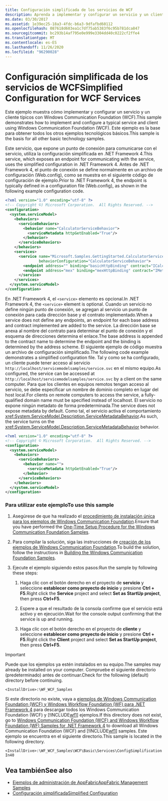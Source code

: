 ```yaml
---
title: Configuración simplificada de los servicios de WCF
description: Aprenda a implementar y configurar un servicio y un cliente típicos con WCF. El servicio se comunica con un punto de conexión especificado en un archivo de configuración.
ms.date: 03/30/2017
ms.assetid: 1e39ec25-18a3-4fdc-b6a3-9dfafbd60112
ms.openlocfilehash: 087618d603ea1c7df75ab5383f6c95b781dca847
ms.sourcegitcommit: bc293b14af795e0e999e3304dd40c0222cf2ffe4
ms.translationtype: MT
ms.contentlocale: es-ES
ms.lasthandoff: 11/26/2020
ms.locfileid: "96290028"
---
```

# <a name="simplified-configuration-for-wcf-services"></a><span data-ttu-id="4c0c3-104">Configuración simplificada de los servicios de WCF</span><span class="sxs-lookup"><span data-stu-id="4c0c3-104">Simplified Configuration for WCF Services</span></span>

<span data-ttu-id="4c0c3-105">Este ejemplo muestra cómo implementar y configurar un servicio y un cliente típicos con Windows Communication Foundation (WCF).</span><span class="sxs-lookup"><span data-stu-id="4c0c3-105">This sample demonstrates how to implement and configure a typical service and client using Windows Communication Foundation (WCF).</span></span> <span data-ttu-id="4c0c3-106">Este ejemplo es la base para obtener todos los otros ejemplos tecnológicos básicos.</span><span class="sxs-lookup"><span data-stu-id="4c0c3-106">This sample is the basis for all other basic technology samples.</span></span>  
  
 <span data-ttu-id="4c0c3-107">Este servicio, que expone un punto de conexión para comunicarse con el servicio, utiliza la configuración simplificada en .NET Framework 4.</span><span class="sxs-lookup"><span data-stu-id="4c0c3-107">This service, which exposes an endpoint for communicating with the service, uses the simplified configuration in .NET Framework 4.</span></span> <span data-ttu-id="4c0c3-108">Antes de .NET Framework 4, el punto de conexión se define normalmente en un archivo de configuración (Web.config), como se muestra en el siguiente código de configuración de ejemplo.</span><span class="sxs-lookup"><span data-stu-id="4c0c3-108">Prior to .NET Framework 4, the endpoint is typically defined in a configuration file (Web.config), as shown in the following example configuration code.</span></span>  
  
```xml  
<?xml version="1.0" encoding="utf-8" ?>  
<!-- Copyright ©) Microsoft Corporation.  All Rights Reserved. -->  
<configuration>  
  <system.serviceModel>  
    <behaviors>  
      <serviceBehaviors>  
        <behavior name="CalculatorServiceBehavior">  
          <serviceMetadata httpGetEnabled="True"/>  
        </behavior>  
      </serviceBehaviors>  
    </behaviors>  
    <services>  
      <service name="Microsoft.Samples.GettingStarted.CalculatorService"  
               behaviorConfiguration="CalculatorServiceBehavior">  
        <endpoint address="" binding="basicHttpBinding" contract="ICalculator"/>  
        <endpoint address="mex" binding="mexHttpBinding" contract="IMetadataExchange"/>  
      </service>  
    </services>  
  </system.serviceModel>  
</configuration>  
```  
  
 <span data-ttu-id="4c0c3-109">En .NET Framework 4, el `<service>` elemento es opcional.</span><span class="sxs-lookup"><span data-stu-id="4c0c3-109">In .NET Framework 4, the `<service>` element is optional.</span></span> <span data-ttu-id="4c0c3-110">Cuando un servicio no define ningún punto de conexión, se agregan al servicio un punto de conexión para cada dirección base y el contrato implementado.</span><span class="sxs-lookup"><span data-stu-id="4c0c3-110">When a service does not define any endpoints, an endpoint for each base address and contract implemented are added to the service.</span></span> <span data-ttu-id="4c0c3-111">La dirección base se anexa al nombre del contrato para determinar el punto de conexión y el esquema de direcciones determina el enlace.</span><span class="sxs-lookup"><span data-stu-id="4c0c3-111">The base address is appended to the contract name to determine the endpoint and the binding is determined by the address scheme.</span></span> <span data-ttu-id="4c0c3-112">El siguiente ejemplo de código muestra un archivo de configuración simplificado.</span><span class="sxs-lookup"><span data-stu-id="4c0c3-112">The following code example demonstrates a simplified configuration file.</span></span> <span data-ttu-id="4c0c3-113">Tal y como se ha configurado, un cliente puede tener acceso al servicio `http://localhost/servicemodelsamples/service.svc` en el mismo equipo.</span><span class="sxs-lookup"><span data-stu-id="4c0c3-113">As configured, the service can be accessed at `http://localhost/servicemodelsamples/service.svc` by a client on the same computer.</span></span> <span data-ttu-id="4c0c3-114">Para que los clientes en equipos remotos tengan acceso al servicio, se debe especificar un nombre de dominio completo en lugar del host local.</span><span class="sxs-lookup"><span data-stu-id="4c0c3-114">For clients on remote computers to access the service, a fully-qualified domain name must be specified instead of localhost.</span></span> <span data-ttu-id="4c0c3-115">El servicio no expone ningún metadato de forma predeterminada.</span><span class="sxs-lookup"><span data-stu-id="4c0c3-115">The service does not expose metadata by default.</span></span> <span data-ttu-id="4c0c3-116">Como tal, el servicio activa el comportamiento <xref:System.ServiceModel.Description.ServiceMetadataBehavior>.</span><span class="sxs-lookup"><span data-stu-id="4c0c3-116">As such, the service turns on the <xref:System.ServiceModel.Description.ServiceMetadataBehavior> behavior.</span></span>  
  
```xml  
<?xml version="1.0" encoding="utf-8" ?>  
<!-- Copyright © Microsoft Corporation.  All Rights Reserved. -->  
<configuration>  
  <system.serviceModel>  
    <behaviors>  
      <serviceBehaviors>  
        <behavior name="">  
          <serviceMetadata httpGetEnabled="True"/>  
        </behavior>  
      </serviceBehaviors>  
    </behaviors>  
  </system.serviceModel>  
</configuration>  
```  
  
### <a name="to-use-this-sample"></a><span data-ttu-id="4c0c3-117">Para utilizar este ejemplo</span><span class="sxs-lookup"><span data-stu-id="4c0c3-117">To use this sample</span></span>  
  
1. <span data-ttu-id="4c0c3-118">Asegúrese de que ha realizado el [procedimiento de instalación única para los ejemplos de Windows Communication Foundation](one-time-setup-procedure-for-the-wcf-samples.md).</span><span class="sxs-lookup"><span data-stu-id="4c0c3-118">Ensure that you have performed the [One-Time Setup Procedure for the Windows Communication Foundation Samples](one-time-setup-procedure-for-the-wcf-samples.md).</span></span>  
  
2. <span data-ttu-id="4c0c3-119">Para compilar la solución, siga las instrucciones de [creación de los ejemplos de Windows Communication Foundation](building-the-samples.md).</span><span class="sxs-lookup"><span data-stu-id="4c0c3-119">To build the solution, follow the instructions in [Building the Windows Communication Foundation Samples](building-the-samples.md).</span></span>  
  
3. <span data-ttu-id="4c0c3-120">Ejecute el ejemplo siguiendo estos pasos:</span><span class="sxs-lookup"><span data-stu-id="4c0c3-120">Run the sample by following these steps:</span></span>  
  
    1. <span data-ttu-id="4c0c3-121">Haga clic con el botón derecho en el proyecto de **servicio** y seleccione **establecer como proyecto de inicio** y presione **Ctrl + F5**.</span><span class="sxs-lookup"><span data-stu-id="4c0c3-121">Right click the **Service** project and select **Set as StartUp project**, then press **Ctrl+F5**.</span></span>  
  
    2. <span data-ttu-id="4c0c3-122">Espere a que el resultado de la consola confirme que el servicio está activo y en ejecución.</span><span class="sxs-lookup"><span data-stu-id="4c0c3-122">Wait for the console output confirming that the service is up and running.</span></span>  
  
    3. <span data-ttu-id="4c0c3-123">Haga clic con el botón derecho en el proyecto de **cliente** y seleccione **establecer como proyecto de inicio** y presione **Ctrl + F5**.</span><span class="sxs-lookup"><span data-stu-id="4c0c3-123">Right click the **Client** project and select **Set as StartUp project**, then press **Ctrl+F5**.</span></span>  
  
> [!IMPORTANT]
> <span data-ttu-id="4c0c3-124">Puede que los ejemplos ya estén instalados en su equipo.</span><span class="sxs-lookup"><span data-stu-id="4c0c3-124">The samples may already be installed on your computer.</span></span> <span data-ttu-id="4c0c3-125">Compruebe el siguiente directorio (predeterminado) antes de continuar.</span><span class="sxs-lookup"><span data-stu-id="4c0c3-125">Check for the following (default) directory before continuing.</span></span>  
>
> `<InstallDrive>:\WF_WCF_Samples`  
>
> <span data-ttu-id="4c0c3-126">Si este directorio no existe, vaya a [ejemplos de Windows Communication Foundation (WCF) y Windows Workflow Foundation (WF) para .NET Framework 4](https://www.microsoft.com/download/details.aspx?id=21459) para descargar todos los Windows Communication Foundation (WCF) y [!INCLUDE[wf1](../../../../includes/wf1-md.md)] ejemplos.</span><span class="sxs-lookup"><span data-stu-id="4c0c3-126">If this directory does not exist, go to [Windows Communication Foundation (WCF) and Windows Workflow Foundation (WF) Samples for .NET Framework 4](https://www.microsoft.com/download/details.aspx?id=21459) to download all Windows Communication Foundation (WCF) and [!INCLUDE[wf1](../../../../includes/wf1-md.md)] samples.</span></span> <span data-ttu-id="4c0c3-127">Este ejemplo se encuentra en el siguiente directorio.</span><span class="sxs-lookup"><span data-stu-id="4c0c3-127">This sample is located in the following directory.</span></span>  
>
> `<InstallDrive>:\WF_WCF_Samples\WCF\Basic\Services\ConfigSimplificationIn40`  
  
## <a name="see-also"></a><span data-ttu-id="4c0c3-128">Vea también</span><span class="sxs-lookup"><span data-stu-id="4c0c3-128">See also</span></span>

- <span data-ttu-id="4c0c3-129">[Ejemplos de administración de AppFabric](/previous-versions/appfabric/ff383405(v=azure.10))</span><span class="sxs-lookup"><span data-stu-id="4c0c3-129">[AppFabric Management Samples](/previous-versions/appfabric/ff383405(v=azure.10))</span></span>
- [<span data-ttu-id="4c0c3-130">Configuración simplificada</span><span class="sxs-lookup"><span data-stu-id="4c0c3-130">Simplified Configuration</span></span>](../simplified-configuration.md)
